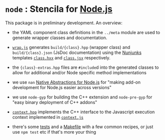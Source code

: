 # `node` : Stencila for [Node.js](https://nodejs.org)

This package is in preliminary development. An overview:

- the YAML component class definitions in the `../meta` module are used to generate wrapper classes and documentation.

- [`wrap.js`](wrap.js) generates `build/{class}.hpp` (wrapper class) and `build/{class}.json` (JsDoc documentation) using the [Nunjunks](https://mozilla.github.io/nunjucks/) templates [`class.hxx`](class.hxx) and [`class.jsx`](class.jsx) respectively.

- the `{class}-extras.hpp` files are `#include`d into the generated classes to allow for additional and/or Node specific method implementations

- we use `nan` [Native Abstractions for Node.js](https://github.com/nodejs/nan) for "making add-on development for Node.js easier across versions" 

- we use `node-gyp` for building the C++ extension and `node-pre-gyp` for "easy binary deployment of C++ addons"

- [`context.hpp`](context.hpp) implements the C++ interface to the Javascript execution context implemented in [`context.js`](context.js)

- there's some [tests](tests) and a [Makefile](Makefile) with a few common recipes, or just use `npm test` etc if that's more your thing
